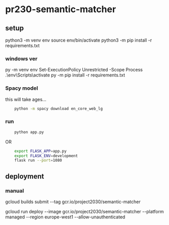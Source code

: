 # pr230-semantic-matcher

## setup

python3 -m venv env
source env/bin/activate
python3 -m pip install -r requirements.txt

### windows ver
py -m venv env
Set-ExecutionPolicy Unrestricted -Scope Process
.\env\Scripts\activate
py -m pip install -r requirements.txt

### Spacy model

this will take ages... 

```bash
    python -m spacy download en_core_web_lg
```

### run

```bash
    python app.py
```

OR 

```bash
    export FLASK_APP=app.py
    export FLASK_ENV=development
    flask run --port=1080
```

## deployment

### manual

gcloud builds submit --tag gcr.io/project2030/semantic-matcher

gcloud run deploy --image gcr.io/project2030/semantic-matcher --platform managed --region europe-west1 --allow-unauthenticated